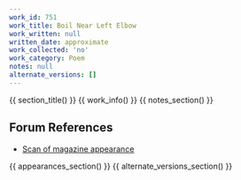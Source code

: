```yaml
---
work_id: 751
work_title: Boil Near Left Elbow
work_written: null
written_date: approximate
work_collected: 'no'
work_category: Poem
notes: null
alternate_versions: []
---
```


{{ section_title() }}
{{ work_info() }}
{{ notes_section() }}
## Forum References
- [Scan of magazine appearance](https://bukowskiforum.com/threads/a-warm-afternoon-just-off-sunset-boulevard-boil-near-left-elbow-yes-wormwood-review-no-39-1970.12746/)

{{ appearances_section() }}
{{ alternate_versions_section() }}